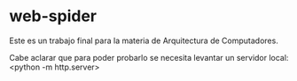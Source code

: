 # web-spider
Este es un trabajo final para la materia de Arquitectura de Computadores.

Cabe aclarar que para poder probarlo se necesita levantar un servidor local:
<python -m http.server>
